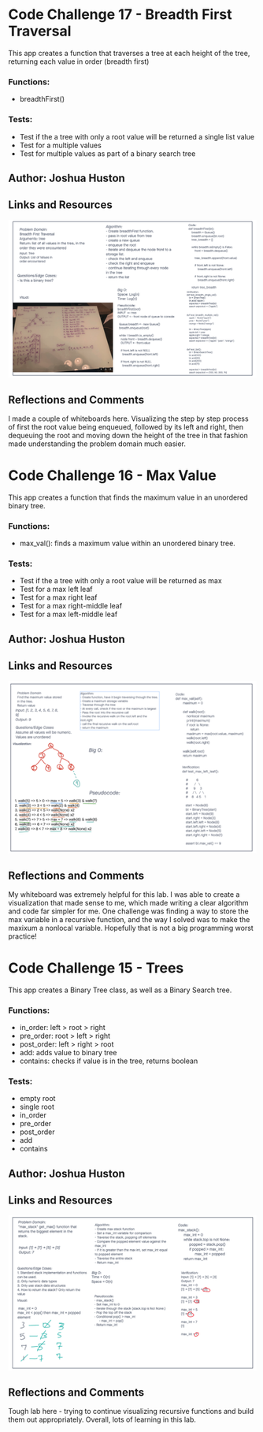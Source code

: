 # Code Challenge 17 - Breadth First Traversal

This app creates a function that traverses a tree at each height of the tree, returning each value in order (breadth first)

### Functions:

- breadthFirst()

### Tests:

- Test if the a tree with only a root value will be returned a single list value
- Test for a multiple values
- Test for multiple values as part of a binary search tree

## Author: Joshua Huston

## Links and Resources

![Whiteboard](/python/img/code-challenge-17.png)

## Reflections and Comments

I made a couple of whiteboards here. Visualizing the step by step process of first the root value being enqueued, followed by its left and right, then dequeuing the root and moving down the height of the tree in that fashion made understanding the problem domain much easier.


# Code Challenge 16 - Max Value

This app creates a function that finds the maximum value in an unordered binary tree.

### Functions:

- max_val(): finds a maximum value within an unordered binary tree.

### Tests:

- Test if the a tree with only a root value will be returned as max
- Test for a max left leaf
- Test for a max right leaf
- Test for a max right-middle leaf
- Test for a max left-middle leaf

## Author: Joshua Huston

## Links and Resources

![Whiteboard](/python/img/code-challenge-16.png)

## Reflections and Comments

My whiteboard was extremely helpful for this lab. I was able to create a visualization that made sense to me, which made writing a clear algorithm and code far simpler for me. One challenge was finding a way to store the max variable in a recursive function, and the way I solved was to make the maxixum a nonlocal variable. Hopefully that is not a big programming worst practice!
# Code Challenge 15 - Trees

This app creates a Binary Tree class, as well as a Binary Search tree.

### Functions:

- in_order: left > root > right
- pre_order: root > left > right
- post_order: left > right > root
- add: adds value to binary tree
- contains: checks if value is in the tree, returns boolean

### Tests:

- empty root
- single root
- in_order
- pre_order
- post_order
- add
- contains

## Author: Joshua Huston

## Links and Resources

![Whiteboard](/python/img/code-challenge-15.png)

## Reflections and Comments

Tough lab here - trying to continue visualizing recursive functions and build them out appropriately. Overall, lots of learning in this lab.


